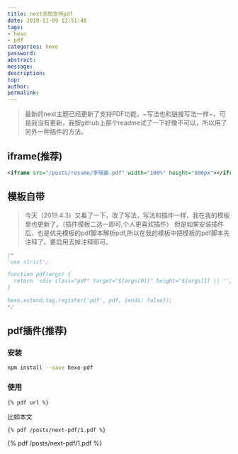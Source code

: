```yaml
---
title: next添加支持pdf
date: 2018-11-09 12:51:48
tags:
- hexo
- pdf
categories: hexo
password:
abstract:
message:
description:
top:
author:
permalink:
---
```


> 最新的next主题已经更新了支持PDF功能，~写法也和链接写法一样~，可是我没有更新，我按github上那个readme试了一下好像不可以，所以用了另外一种插件的方法。

## iframe(推荐)
```xml
<iframe src="/posts/resume/李瑞豪.pdf" width="100%" height="800px"></iframe>
```

## 模板自带
> 今天（2019.4.3）又看了一下，改了写法，写法和插件一样，我在我的模板里也更新了。（插件模板二选一即可,个人更喜欢插件）
但是如果安装插件后，也是优先模板的pdf脚本解析pdf,所以在我的模板中把模板的pdf脚本先注释了。要启用去掉注释即可。

```js next\scripts\tags\pdf.swig
/*
'use strict';

function pdf(args) {
  return `<div class="pdf" target="${args[0]}" height="${args[1] || ''}"></div>`;
}

hexo.extend.tag.register('pdf', pdf, {ends: false});
*/
```

## pdf插件(推荐)

### 安装
```bash
npm install --save hexo-pdf
```

### 使用
```
{% pdf url %}
```
比如本文
```
{% pdf /posts/next-pdf/1.pdf %}
```
{% pdf /posts/next-pdf/1.pdf %}